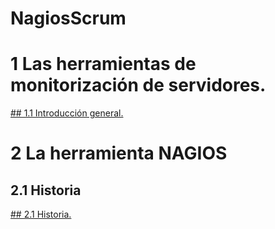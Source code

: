 # NagiosScrum
# 1  Las herramientas de monitorización de servidores.
[## 1.1  Introducción general.](./md/introduccion_general.md)
# 2  La herramienta NAGIOS
## 2.1  Historia
[## 2.1  Historia.](./md/historia_nagios.md)